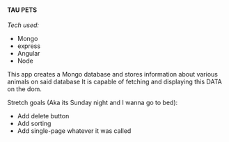 #### TAU PETS ###

*Tech used:*
- Mongo
- express
- Angular
- Node




This app creates a Mongo database and stores information about various animals on said database
It is capable of fetching and displaying this DATA on the dom.

Stretch goals (Aka its Sunday night and I wanna go to bed):
- Add delete button
- Add sorting
- Add single-page whatever it was called
